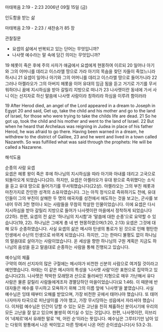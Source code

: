 마태복음 2:19 - 2:23 
2006년 09월 15일 (금)

인도함을 받는 삶



마태복음 2:19 - 2:23 / 새찬송가 85 장


관찰질문
- 요셉의 삶에서 반복되고 있는 단어는 무엇입니까?
- 나사렛 예수라는 말 속에 담긴 의미는 무엇입니까?

19 헤롯이 죽은 후에 주의 사자가 애굽에서 요셉에게 현몽하여 이르되 20 일어나 아기와 그의 어머니를 데리고 이스라엘 땅으로 가라 아기의 목숨을 찾던 자들이 죽었느니라 하시니 21 요셉이 일어나 아기와 그의 어머니를 데리고 이스라엘 땅으로 들어가니라 22 그러나 아켈라오가 그의 아버지 헤롯을 이어 유대의 임금 됨을 듣고 거기로 가기를 무서워하더니 꿈에 지시하심을 받아 갈릴리 지방으로 떠나가 23 나사렛이란 동네에 가서 사니 이는 선지자로 하신 말씀에 나사렛 사람이라 칭하리라 하심을 이루려 함이러라 

19  After Herod died, an angel of the Lord appeared in a dream to Joseph in Egypt 20  and said, Get up, take the child and his mother and go to the land of Israel, for those who were trying to take the childs life are dead. 21  So he got up, took the child and his mother and went to the land of Israel. 22  But when he heard that Archelaus was reigning in Judea in place of his father Herod, he was afraid to go there. Having been warned in a dream, he withdrew to the district of Galilee, 23  and he went and lived in a town called Nazareth. So was fulfilled what was said through the prophets: He will be called a Nazarene.

해석도움





순종의 사람 요셉  
요셉은 헤롯 왕이 죽은 후에 하나님의 지시하심을 따라 아기와 아내를 데리고 고국으로 되돌아오게 되었습니다(20). 하지만, 요셉은 아켈라오가 유대 왕으로 즉위했다는 소식을 듣고 유대 땅으로 들어가기를 무서워했습니다(22상). 아켈라오는 그의 부친 헤롯과 마찬가지로 잔인한 성격의 소유자였습니다. 그는 아직 정식으로 즉위하기도 전에, 유대인들이 그의 부친이 살해한 두 명의 애국자를 성전에서 애도하는 것을 보고는, 군사를 보내어 무려 3천 명이나 되는 사람들을 무참히 학살한 인물이었습니다. 이에 요셉은 다시 지시하심을 받아 갈릴리 지방으로 들어가 나사렛이란 마을에서 정착하게 되었습니다(22하). 한편, 요셉의 전 삶은 ‘하나님의 지시함’과 ‘말씀에 대한 순종’으로 요약할 수 있습니다(19, 22). 하나님은 그에게 총 네 번 현몽하였으며(1:20, 2:13) 요셉은 그것에 대해 모두 순종하였습니다. 사실 요셉의 삶은 메시야 탄생의 통로가 된 것으로 인해 평탄한 인생에서 수난의 인생으로 바뀌게 되었습니다. 하지만, 그는 한마디 불평도 없이 하나님의 말씀대로 살아가는 사람이었습니다. 온 세상을 향한 하나님의 구원 계획은 지금도 하나님의 음성을 듣고 말씀대로 순종하는 사람을 통해 진행되고 있습니다.   

예수님의 체휼  
구약의 여러 선지자의 많은 구절에는 메시야가 비천한 신분의 사람으로 여겨질 것이라고 예언했습니다. 마태는 이 같은 메시야의 특성을 ‘나사렛 사람’이란 표현으로 집약하고 있습니다(23). 나사렛은 척박한 모래땅과 산으로 둘러싸인 지형으로 매우 가난해서 유다 사람은 물론 갈릴리 사람들에게조차 경멸당하던 마을이었습니다(요 1:46). 이 때문에 반대자들은 예수를 무시하고 모욕하기 위해 그의 이름 앞에 ‘나사렛’을 붙였습니다. 사실 예수님은 잉태 때부터 오해를 받았으며, 가장 비천한 곳에서 태어나야 했습니다. 또 태어나자마자 타국으로 피난살이를 가야 했고, 가장 무시당하는 성읍에서 자라셔야 했습니다. 이처럼 예수님은 인간이 당할 수 있는 모든 고난을 친히 체휼하신 분이시기에 우리의 모든 고난을 잘 알고 있으며 불쌍히 여기실 수 있는 것입니다. 한편, 나사렛이란, 히브리어 ‘네체르’에서 유래한 말로 ‘싹, 어린 순’이라는 뜻입니다. 예수님은 그루터기만 남아 있는 다윗의 왕통에서 나온 싹이었고 마른 땅에서 나온 어린 순이셨습니다(사 53:2-3).